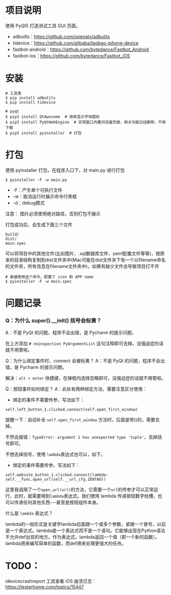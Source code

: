 # 项目说明

使用 PyQt5 打造测试工具 GUI 页面。
- adbuitls：https://github.com/openatx/adbutils 
- tidevice：https://github.com/alibaba/taobao-iphone-device
- fastbot-android：https://github.com/bytedance/Fastbot_Android 
- fastbot-ios：https://github.com/bytedance/Fastbot_iOS

# 安装
```shell
# 工具类
$ pip install adbutils
$ pip install tidevice

# pyqt
$ pip3 install QtAwesome  # 用来显示字体图标
$ pip3 install PyQtWebEngine  # 实现窗口内置浏览器页面，相关功能已经删除，不用下载
$ pip3 install pyinstaller  # 打包
```

# 打包

使用 pyinstaller 打包，在程序入口下，对 main.py 进行打包

```shell
$ pyinstaller -F -w main.py
```

- -F：产生单个可执行文件
- -w：取消运行时展示命令行黑框
- -d：debug模式

注意： 图片必须使用绝对路径，否则打包不展示

打包成功后，会生成下面三个文件
```shell
build/
dist/
main.spec
```
可以将项目中的其他文件(比如图片、.sql数据库文件、yaml配置文件等等)，按原来的目录结构复制到dist文件夹中(Mac可能在dist文件夹下有一个以filename命名的文件夹，所有信息在filename文件夹中)，如果有缺少文件会导致项目打不开


```shell
# 直接使用这个命令，配置了 icon 和 APP name
$ pyinstaller -F -w main.spec
```

# 问题记录


### Q：为什么 super().__init() 括号会标黄？
A：不是 PyQt 的问题，程序不会出错，是 Pycharm 的提示问题。

在上方添加 ```# noinspection PyArgumentList``` 这句注释即可去掉。没强迫症的话就不用管啦。

Q：为什么绑定事件时，connect 会被标黄？
A：不是 PyQt 的问题，程序不会出错，是 Pycharm 的提示问题。

解决：```alt + enter``` 快捷键，在弹框内选择忽略即可，没强迫症的话就不用管啦。

Q：按钮事件如何绑定？
A：此处有两种绑定方法，需要注意区分使用：
- 绑定的事件不需要传参，写法如下：
```
self.left_button_1.clicked.connect(self.open_first_window)
```
提醒一下：自动补全 ```self.open_first_window``` 方法时，后面是带()的，需要去掉。

不然会报错：```TypeError: argument 1 has unexpected type 'tuple'```，去掉括号即可。

不想去掉括号，使用 ```lambda```表达式也可以，如下。

- 绑定的事件需要传参，写法如下：

```
self.website_button_1.clicked.connect(lambda: self.__func.open_url(self.__url_cfg.ZENTAO))
```
这里我调用了一个```open_url(url)```的方法，它需要一个```url```的传参才可以正常运行，此时，就需要用到```lambda```表达式。我们使用 lambda 传递按钮数字给槽，也可以传递任何其他东西---甚至是按钮组件本身。

什么是 ```lambda``` 表达式？

lambda的一般形式是关键字lambda后面跟一个或多个参数，紧跟一个冒号，以后是一个表达式。lambda是一个表达式而不是一个语句。它能够出现在Python语法不允许def出现的地方。作为表达式，lambda返回一个值（即一个新的函数）。lambda用来编写简单的函数，而def用来处理更强大的任务。



# TODO：
idevicecrashreport 工具查看 iOS 崩溃日志：https://testerhome.com/topics/15447